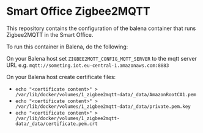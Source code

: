 # Smart Office Zigbee2MQTT

This repository contains the configuration of the balena container that runs Zigbee2MQTT in the Smart Office.

To run this container in Balena, do the following:

On your Balena host set `ZIGBEE2MQTT_CONFIG_MQTT_SERVER` to the mqtt server URL e.g. `mqtt://someting.iot.eu-central-1.amazonaws.com:8883`

On your Balena host create certificate files:

- `echo "<certificate content>" > /var/lib/docker/volumes/1_zigbee2mqtt-data/_data/AmazonRootCA1.pem`
- `echo "<certificate content>" > /var/lib/docker/volumes/1_zigbee2mqtt-data/_data/private.pem.key`
- `echo "<certificate content>" > /var/lib/docker/volumes/1_zigbee2mqtt-data/_data/certificate.pem.crt`
